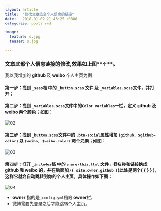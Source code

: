 ```yaml
---
layout: article
title:  "修改文章底部个人信息的链接"
date:   2018-01-02 21:43:25 +0800
categories: posts rwd

image:
  feature: s.jpg
  teaser: s.jpg
 
---
```


### 文章底部个人信息链接的修改,效果如上图**↑**。






我以我增加的 **github** 及 **weibo** 个人主页为例


#### 第一步：找到 ```_sass```档 中的 ```_button.scss``` 文件 及 ```_variables.scss```文件，并打开；

#### 第二步：找到 ```_variables.scss```文件中的```Color variables```一栏，定义 **github** 及 **weibo** 两个颜色；如图：

<img src="https://niniupiwofu.github.io/images/t.jpg" alt="02">

#### 第三步：找到 ```_button.scss```文件中的 ```.btn-social```属性增加 ```(github, $github-color)``` 及 ```(weibo, $weibo-color)``` 两个元素；如图：

<img src="https://niniupiwofu.github.io/images/t.jpg" alt="03">

#### 第四步：打开 ```_includes```档 中的 ```share-this.html``` 文件，将名称和链接换成 **github** 和 **weibo** 的，并在后面加 ```/{ site.owner.github }```(此处是两个{ {  } } ), 这样它就会自动跳转到你的个人主页。具体操作如下图：

<img src="https://niniupiwofu.github.io/images/f.jpg" alt="04">

- **owner** 指的是```_config.yml```档的 **owner**栏。
- 微博需要先登录之后才能跳转个人主页。


